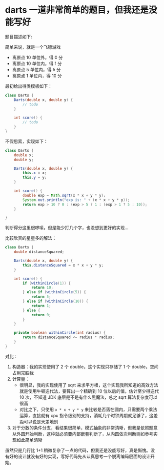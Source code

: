 # darts 一道非常简单的题目，但我还是没能写好

题目描述如下:

简单来说，就是一个飞镖游戏

- 离原点 10 单位外，得 0 分
- 离原点 10 单位内，得 1 分
- 离原点 5 单位内，得 5 分
- 离原点 1 单位内，得 10 分

最初给出得类模板如下：

```java
class Darts {
    Darts(double x, double y) {
        // todo
    }

    int score() {
        // todo
    }
}
```

不假思索，实现如下：

```java
class Darts {
    double x;
    double y;

    Darts(double x, double y) {
        this.x = x;
        this.y = y;
    }

    int score() {
        double exp = Math.sqrt(x * x + y * y);
        System.out.println("exp is: " + (x * x + y * y));
        return exp > 10 ? 0 : (exp > 5 ? 1 : (exp > 1 ? 5 : 10));
    }

}
```

判断得分这里很啰嗦，但是能少打几个字，也没想到更好的实现...

比较欣赏的星星多的解法：

```java
class Darts {
    double distanceSquared;

    Darts(double x, double y) {
        this.distanceSquared = x * x + y * y;
    }

    int score() {
        if (withinCircle(1)) {
            return 10;
        } else if (withinCircle(5)) {
            return 5;
        } else if (withinCircle(10)) {
            return 1;
        } else {
            return 0;
        }
    }

    private boolean withinCircle(int radius) {
        return distanceSquared <= radius * radius;
    }
}
```

对比：

1. 构造器：我的实现使用了 2 个 double，这个实现只存储了 1 个 double，空间占用完胜我
2. 计算量：
   - 很明显，我的实现使用了 sqrt 来求平方根，这个实现我所知道的高效方法就是使用牛顿迭代法，要算出一个精确到 10 位以后的值，估计至少得迭代 10 次，不知道 JDK 底层是不是有什么黑魔法，总之 sqrt 算法复杂度可以很高
   - 对比之下，只使用 `x * x + y * y` 来比较是否落在圆内，只需要两个乘法运算，直接就有 cpu 指令级别的支持，消耗几个时钟周期就足够了，这差距可以说是天差地别
3. 对于分数的条件分支，看结果很简单，模式抽象的非常清晰，但我是依照题意从外圆开始判断，这种就必须要内部嵌套判断了，从内圆依次判断则如参考实现如此简单清晰

虽然只是几行比 1+1 稍微复杂了一点的代码，但我还是没能写好，真是惭愧。没有好的设计就没有好的实现，写好代码先从认真思考一个脱离编码层面的设计开始。
